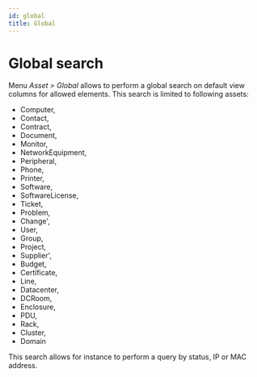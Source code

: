 ```yaml
---
id: global
title: Global
---
```


# Global search

Menu *Asset \> Global* allows to perform a global search on
default view columns for allowed elements. This search is limited to
following assets:

- Computer,
- Contact,
- Contract,
- Document,
- Monitor,
- NetworkEquipment,
- Peripheral,
- Phone,
- Printer,
- Software,
- SoftwareLicense,
- Ticket,
- Problem,
- Change',
- User,
- Group,
- Project,
- Supplier',
- Budget,
- Certificate,
- Line,
- Datacenter,
- DCRoom,
- Enclosure,
- PDU,
- Rack,
- Cluster,
- Domain

This search allows for instance to perform a query by status, IP or MAC
address.
